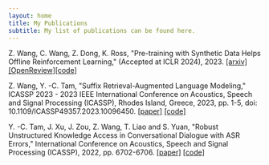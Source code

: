 ```yaml
---
layout: home
title: My Publications
subtitle: My list of publications can be found here.
---
```


Z. Wang, C. Wang, Z. Dong, K. Ross, "Pre-training with Synthetic Data Helps Offline Reinforcement Learning," (Accepted at ICLR 2024), 2023.
[[arxiv]](https://arxiv.org/abs/2310.00771) [[OpenReview]](https://openreview.net/forum?id=PcxQgtHGj2&noteId=gGd8PnHSAp)[[code]](https://github.com/Victor-wang-902/synthetic-pretrain-rl)

Z. Wang, Y. -C. Tam, "Suffix Retrieval-Augmented Language Modeling," ICASSP 2023 - 2023 IEEE International Conference on Acoustics, Speech and Signal Processing (ICASSP), Rhodes Island, Greece, 2023, pp. 1-5, doi: 10.1109/ICASSP49357.2023.10096450.
[[paper]](https://ieeexplore.ieee.org/stamp/stamp.jsp?arnumber=10096450) [[code]](https://github.com/Victor-wang-902/SUREALM)

Y. -C. Tam, J. Xu, J. Zou, Z. Wang, T. Liao and S. Yuan, "Robust Unstructured Knowledge Access in Conversational Dialogue with ASR Errors," International Conference on Acoustics, Speech and Signal Processing (ICASSP), 2022, pp. 6702-6706.
[[paper]](https://ieeexplore.ieee.org/document/9746741) [[code]](https://github.com/yctam/dstc10_track2_task2)

